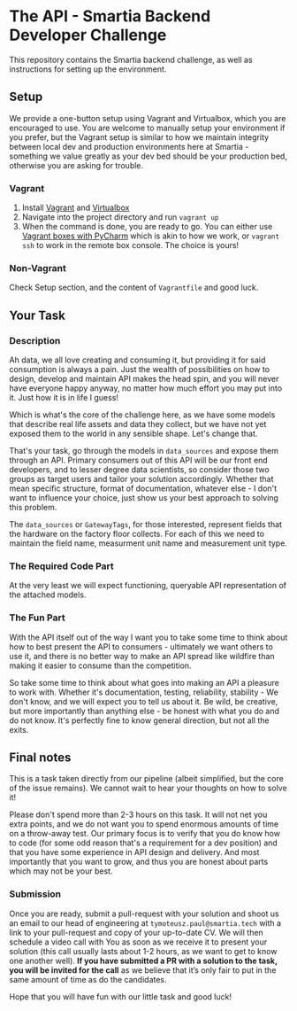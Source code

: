 # The API - Smartia Backend Developer Challenge

This repository contains the Smartia backend challenge, as well as instructions for setting up the environment.

## Setup
We provide a one-button setup using Vagrant and Virtualbox, which you are 
encouraged to use. You are welcome to manually setup your environment if you 
prefer, but the Vagrant setup is similar to how we maintain integrity between 
local dev and production environments here at Smartia - something we value 
greatly as your dev bed should be your production bed, otherwise you are asking 
for trouble. 

### Vagrant
1. Install [Vagrant](https://www.vagrantup.com/) and
   [Virtualbox](https://www.virtualbox.org/wiki/Downloads)
2. Navigate into the project directory and run `vagrant up`
3. When the command is done, you are ready to go. You can either use [Vagrant
   boxes with PyCharm](https://www.jetbrains.com/help/pycharm/vagrant-support.html)
   which is akin to how we work, or `vagrant ssh` to work in the remote box
   console. The choice is yours!

### Non-Vagrant
Check Setup section, and the content of `Vagrantfile` and good luck.

## Your Task

### Description
Ah data, we all love creating and consuming it, but providing it for said
consumption is always a pain. Just the wealth of possibilities on how to design,
develop and maintain API makes the head spin, and you will never have everyone
happy anyway, no matter how much effort you may put into it. Just how it is in
life I guess!

Which is what's the core of the challenge here, as we have some models that 
describe real life assets and data they collect, but we have not yet exposed
them to the world in any sensible shape. Let's change that.

That's your task, go through the models in `data_sources` and expose them
through an API. Primary consumers out of this API will be our front end
developers, and to lesser degree data scientists, so consider those two groups
as target users and tailor your solution accordingly. Whether that mean
specific structure, format of documentation, whatever else - I don't want to
influence your choice, just show us your best approach to solving this problem.

The `data_sources` or `GatewayTags`, for those interested, represent fields that 
the hardware on the factory floor collects. For each of this we need to maintain
the field name, measurment unit name and measurement unit type.

### The Required Code Part
At the very least we will expect functioning, queryable API representation of
the attached models. 

### The Fun Part
With the API itself out of the way I want you to take some time to think about
how to best present the API to consumers - ultimately we want others to use it,
and there is no better way to make an API spread like wildfire than making it
easier to consume than the competition.

So take some time to think about what goes into making an API a pleasure to work
with. Whether it's documentation, testing, reliability, stability - We don't 
know, and we will expect you to tell us about it. Be wild, be creative, but 
more importantly than anything else - be honest with what you do and do not know. 
It's perfectly fine to know general direction, but not all the exits.

## Final notes
This is a task taken directly from our pipeline (albeit
simplified, but the core of the issue remains). We cannot wait to hear your
thoughts on how to solve it!

Please don't spend more than 2-3 hours on this task. It will not net you extra 
points, and we do not want you to spend enormous amounts of time on a throw-away 
test. Our primary focus is to verify that you do know how to code (for some
odd reason that's a requirement for a dev position) and that you have some 
experience in API design and delivery. And most importantly that you want to
grow, and thus you are honest about parts which may not be your best.

### Submission
Once you are ready, submit a pull-request with your solution and shoot us an 
email to our head of engineering at `tymoteusz.paul@smartia.tech` with a link 
to your pull-request and copy of your up-to-date CV. We will then schedule a 
video call with You as soon as we receive it to present your solution 
(this call usually lasts about 1-2 hours, as we want to get to know one
another well). **If you have submitted a PR with a solution to the task, you will be
invited for the call** as we believe that it’s only fair to put in the same amount of
time as do the candidates.

Hope that you will have fun with our little task and good luck!


